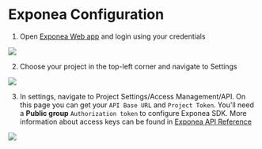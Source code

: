 # Exponea Configuration

1. Open [Exponea Web app](https://app.exponea.com) and login using your credentials

![](images/config1.png)

2. Choose your project in the top-left corner and navigate to Settings

![](images/config2.png)

3. In settings, navigate to Project Settings/Access Management/API. On this page you can get your `API Base URL` and `Project Token`. You'll need a **Public group** `Authorization token` to configure Exponea SDK. More information about access keys can be found in [Exponea API Reference](https://documentation.bloomreach.com/engagement/reference/welcome#access-keys)

![](images/config3.png)